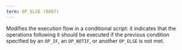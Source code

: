 ```yaml
---
term: OP_ELSE (0X67)
---
```


Modifies the execution flow in a conditional script: it indicates that the operations following it should be executed if the previous condition specified by an `OP_IF`, an `OP_NOTIF`, or another `OP_ELSE` is not met.

